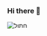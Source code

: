 ### Hi there 👋


![חתול](https://user-images.githubusercontent.com/72066777/99318238-02999580-2870-11eb-9544-be4e1b1f611d.gif)


<!--
**NoaTzur/NoaTzur** is a ✨ _special_ ✨ repository because its `README.md` (this file) appears on your GitHub profile.

Here are some ideas to get you started:

- 🔭 I’m currently working on ...
- 🌱 I’m currently learning ...
- 👯 I’m looking to collaborate on ...
- 🤔 I’m looking for help with ...
- 💬 Ask me about ...
- 📫 How to reach me: ...
- 😄 Pronouns: ...
- ⚡ Fun fact: ...



-->
